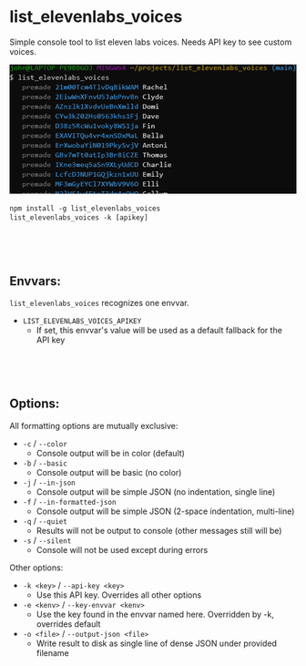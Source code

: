 # list_elevenlabs_voices
Simple console tool to list eleven labs voices.  Needs API key to see custom voices.

![](./example.png)

```
npm install -g list_elevenlabs_voices
list_elevenlabs_voices -k [apikey]
```

&nbsp;

&nbsp;

## Envvars:
`list_elevenlabs_voices` recognizes one envvar.

* `LIST_ELEVENLABS_VOICES_APIKEY`
    * If set, this envvar's value will be used as a default fallback for the API key

&nbsp;

&nbsp;

## Options:

All formatting options are mutually exclusive:

* `-c` / `--color`
    * Console output will be in color (default)
* `-b` / `--basic`
    * Console output will be basic (no color)
* `-j` / `--in-json`
    * Console output will be simple JSON (no indentation, single line)
* `-f` / `--in-formatted-json`
    * Console output will be simple JSON (2-space indentation, multi-line)
* `-q` / `--quiet`
    * Results will not be output to console (other messages still will be)
* `-s` / `--silent`
    * Console will not be used except during errors

Other options:

* `-k <key>` / `--api-key <key>`
    * Use this API key.  Overrides all other options
* `-e <kenv>` / `--key-envvar <kenv>`
    * Use the key found in the envvar named here.  Overridden by -k, overrides default
* `-o <file>` / `--output-json <file>`
    * Write result to disk as single line of dense JSON under provided filename
